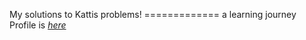 My solutions to Kattis problems!
============= a learning journey
Profile is 
_[here](https://open.kattis.com/users/sala-gabriel)_
